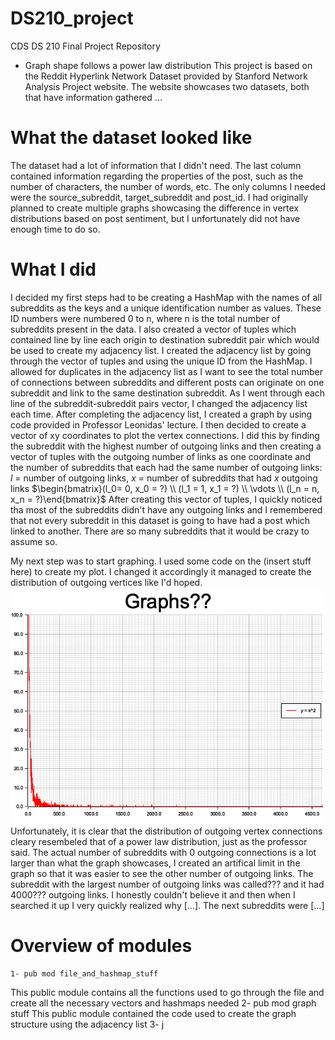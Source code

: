 # DS210_project
CDS DS 210 Final Project Repository

- Graph shape follows a power law distribution
This project is based on the Reddit Hyperlink Network Dataset provided by Stanford Network Analysis Project website. The website showcases two datasets, both that have information gathered ...

# What the dataset looked like
The dataset had a lot of information that I didn't need. The last column contained information regarding the properties of the post, such as the number of characters, the number of words, etc. The only columns I needed were the source_subreddit, target_subreddit and post_id. I had originally planned to create multiple graphs showcasing the difference in vertex distributions based on post sentiment, but I unfortunately did not have enough time to do so.
# What I did
I decided my first steps had to be creating a HashMap with the names of all subreddits as the keys and a unique identification number as values. These ID numbers were numbered 0 to n, where n is the total number of subreddits present in the data. I also created a vector of tuples which contained line by line each origin to destination subreddit pair which would be used to create my adjacency list.
I created the adjacency list by going through the vector of tuples and using the unique ID from the HashMap. I allowed for duplicates in the adjacency list as I want to see the total number of connections between subreddits and different posts can originate on one subreddit and link to the same destination subreddit. As I went through each line of the subreddit-subreddit pairs vector, I changed the adjacency list each time. 
After completing the adjacency list, I created a graph by using code provided in Professor Leonidas' lecture.
I then decided to create a vector of xy coordinates to plot the vertex connections. I did this by finding the subreddit with the highest number of outgoing links and then creating a vector of tuples with the outgoing number of links as one coordinate and the number of subreddits that each had the same number of outgoing links:
$l$ = number of outgoing links, $x$ = number of subreddits that had $x$ outgoing links
$\begin{bmatrix}(l_0= 0, x_0 = ?) \\ (l_1 = 1, x_1 = ?) \\ \vdots \\ (l_n = n, x_n = ?)\end{bmatrix}$
After creating this vector of tuples, I quickly noticed tha most of the subreddits didn't have any outgoing links and I remembered that not every subreddit in this dataset is going to have had a post which linked to another. There are so many subreddits that it would be crazy to assume so. 

My next step was to start graphing. I used some code on the (insert stuff here) to create my plot. I changed it accordingly 
it managed to create the distribution of outgoing vertices like I'd hoped.
![Graph showcasing number of subreddits and their number of outgoing links](src/graphs/0.png)
Unfortunately, it is clear that the distribution of outgoing vertex connections cleary resembeled that of a power law distribution, just as the professor said. The actual number of subreddits with 0 outgoing connections is a lot larger than what the graph showcases, I  created an artifical limit in the graph so that it was easier to see the other number of outgoing links. The subreddit with the largest number of outgoing links was called??? and it had 4000??? outgoing links. I honestly couldn't believe it and then when I searched it up I very quickly realized why [...].
The next subreddits were [...]
# Overview of modules
    1- pub mod file_and_hashmap_stuff
This public module contains all the functions used to go through the file and create all the necessary vectors and hashmaps needed
    2- pub mod graph stuff
This public module contained the code used to create the graph structure using the adjacency list
3-   j